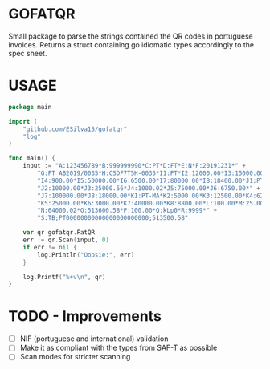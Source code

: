 # GOFATQR
Small package to parse the strings contained the QR codes in portuguese
invoices.
Returns a struct containing go idiomatic types accordingly to the spec sheet.


# USAGE
```go
package main

import (
    "github.com/ESilva15/gofatqr"
    "log"
)

func main() {
	input := "A:123456789*B:999999990*C:PT*D:FT*E:N*F:20191231*" +
		"G:FT AB2019/0035*H:CSDF7T5H-0035*I1:PT*I2:12000.00*I3:15000.00*" +
		"I4:900.00*I5:50000.00*I6:6500.00*I7:80000.00*I8:18400.00*J1:PT-AC*" +
		"J2:10000.00*J3:25000.56*J4:1000.02*J5:75000.00*J6:6750.00*" +
		"J7:100000.00*J8:18000.00*K1:PT-MA*K2:5000.00*K3:12500.00*K4:625.00*" +
		"K5:25000.00*K6:3000.00*K7:40000.00*K8:8800.00*L:100.00*M:25.00*" +
		"N:64000.02*O:513600.58*P:100.00*Q:kLp0*R:9999*" +
		"S:TB;PT00000000000000000000000;513500.58"

    var qr gofatqr.FatQR
    err := qr.Scan(input, 0)
    if err != nil {
        log.Println("Oopsie:", err)
    }

    log.Printf("%+v\n", qr)
}
```


# TODO - Improvements
- [ ] NIF (portuguese and international) validation
- [ ] Make it as compliant with the types from SAF-T as possible
- [ ] Scan modes for stricter scanning
